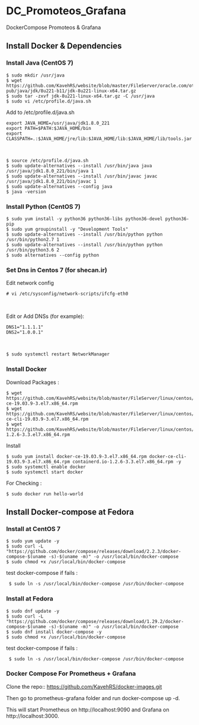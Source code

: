 # DC_Promoteos_Grafana
DockerCompose  Promoteos &amp; Grafana

## Install Docker & Dependencies
### Install Java (CentOS 7)
	$ sudo mkdir /usr/java
	$ wget https://github.com/KavehRS/website/blob/master/FileServer/oracle.com/otn-pub/java/jdk/8u221-b11/jdk-8u221-linux-x64.tar.gz
	$ sudo tar -zxvf jdk-8u221-linux-x64.tar.gz -C /usr/java
	$ sudo vi /etc/profile.d/java.sh

 
Add to /etc/profile.d/java.sh 

	export JAVA_HOME=/usr/java/jdk1.8.0_221
	export PATH=$PATH:$JAVA_HOME/bin
	export CLASSPATH=.:$JAVA_HOME/jre/lib:$JAVA_HOME/lib:$JAVA_HOME/lib/tools.jar
<br>

	$ source /etc/profile.d/java.sh
	$ sudo update-alternatives --install /usr/bin/java java /usr/java/jdk1.8.0_221/bin/java 1
	$ sudo update-alternatives --install /usr/bin/javac javac /usr/java/jdk1.8.0_221/bin/javac 1
	$ sudo update-alternatives --config java
	$ java -version

### Install Python (CentOS 7)
	$ sudo yum install -y python36 python36-libs python36-devel python36-pip
	$ sudo yum groupinstall -y "Development Tools"
	$ sudo update-alternatives --install /usr/bin/python python /usr/bin/python2.7 1
	$ sudo update-alternatives --install /usr/bin/python python /usr/bin/python3.6 2
	$ sudo alternatives --config python
	
	
	
### Set Dns in Centos 7 (for shecan.ir)

Edit network config

	# vi /etc/sysconfig/network-scripts/ifcfg-eth0
	
<br>
	
Edit or Add DNSs (for example):

	DNS1="1.1.1.1"
	DNS2="1.0.0.1"

	
<br>


	$ sudo systemctl restart NetworkManager



### Install Docker
Download Packages :

	$ wget  https://github.com/KavehRS/website/blob/master/FileServer/linux/centos/7/x86_64/stable/Packages/docker-ce-19.03.9-3.el7.x86_64.rpm
	$ wget https://github.com/KavehRS/website/blob/master/FileServer/linux/centos/7/x86_64/stable/Packages/docker-ce-cli-19.03.9-3.el7.x86_64.rpm
	$ wget https://github.com/KavehRS/website/blob/master/FileServer/linux/centos/7/x86_64/stable/Packages/containerd.io-1.2.6-3.3.el7.x86_64.rpm
	
Install

	$ sudo yum install docker-ce-19.03.9-3.el7.x86_64.rpm docker-ce-cli-19.03.9-3.el7.x86_64.rpm containerd.io-1.2.6-3.3.el7.x86_64.rpm -y
	$ sudo systemctl enable docker
	$ sudo systemctl start docker
	
For Checking :

	$ sudo docker run hello-world




## Install Docker-compose at Fedora
### Install at CentOS 7
	$ sudo yum update -y
	$ sudo curl -L "https://github.com/docker/compose/releases/download/2.2.3/docker-compose-$(uname -s)-$(uname -m)" -o /usr/local/bin/docker-compose
	$ sudo chmod +x /usr/local/bin/docker-compose

test docker-compose if fails :

	 $ sudo ln -s /usr/local/bin/docker-compose /usr/bin/docker-compose



### Install at Fedora

	$ sudo dnf update -y
	$ sudo curl -L "https://github.com/docker/compose/releases/download/1.29.2/docker-compose-$(uname -s)-$(uname -m)" -o /usr/local/bin/docker-compose
	$ sudo dnf install docker-compose -y
	$ sudo chmod +x /usr/local/bin/docker-compose

test docker-compose if fails :

	 $ sudo ln -s /usr/local/bin/docker-compose /usr/bin/docker-compose
	 
### Docker Compose For Prometheus + Grafana	 
	 
Clone the repo:: https://github.com/KavehRS/docker-images.git

Then go to prometheus-grafana folder and run docker-compose up -d.

This will start Prometheus on http://localhost:9090 and Grafana on http://localhost:3000.

